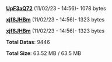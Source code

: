 [**UpF3aQ72**](/data/UpF3aQ72.txt) (11/02/23 - 14:56)- 1078 bytes

[**xjf8JHBm**](/data/xjf8JHBm.txt) (11/02/23 - 14:56)- 1323 bytes

[**xjf8JHBm**](/data/xjf8JHBm.txt) (11/02/23 - 14:56)- 1323 bytes

**Total Datas**: 9446

**Total Size**: 63.52 MB / 63.5 MB